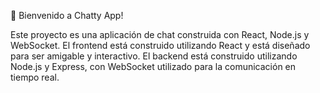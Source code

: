 👋 Bienvenido a Chatty App!

Este proyecto es una aplicación de chat construida con React, Node.js y WebSocket. El frontend está construido utilizando React y está diseñado para ser amigable y interactivo. El backend está construido utilizando Node.js y Express, con WebSocket utilizado para la comunicación en tiempo real.